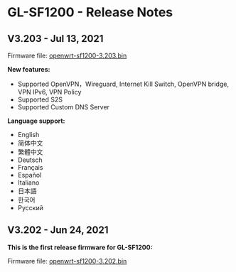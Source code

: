 # GL-SF1200 - Release Notes

## V3.203 - Jul 13, 2021

Firmware file: [openwrt-sf1200-3.203.bin](https://s3.us-east-2.amazonaws.com/download.gl-inet.com/firmware/sf1200/release/openwrt-sf1200-3.203.bin)

**New features:**

- Supported OpenVPN，Wireguard, Internet Kill Switch, OpenVPN bridge, VPN IPv6, VPN Policy
- Supported S2S
- Supported Custom DNS Server

**Language support:**

- English
- 简体中文
- 繁體中文
- Deutsch
- Français
- Español
- Italiano
- 日本語
- 한국어
- Русский

## V3.202 - Jun 24, 2021

**This is the first release firmware for GL-SF1200:**

Firmware file: [openwrt-sf1200-3.202.bin](https://s3.us-east-2.amazonaws.com/download.gl-inet.com/firmware/sf1200/release/openwrt-sf1200-3.202.bin)
